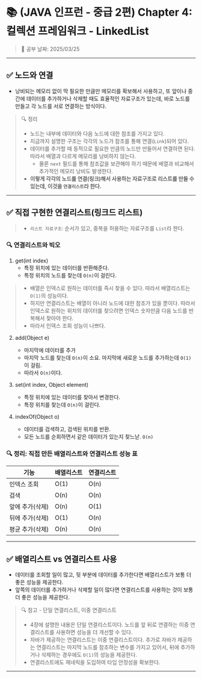 # 📚 (JAVA 인프런 - 중급 2편) Chapter 4: 컬렉션 프레임워크 - LinkedList
> 📌 공부 날짜: 2025/03/25

---

## ✅ 노드와 연결
- 낭비되는 메모리 없이 딱 필요한 만큼만 메모리를 확보해서 사용하고, 또 앞이나 중간에 데이터를 추가하거나 삭제할 때도 효율적인 자료구조가 있는데, 바로 노드를 만들고 각 노드를 서로 연결하는 방식이다.

> 🔍 정리
> - 노드는 내부에 데이터와 다음 노드에 대한 참조를 가지고 있다.
> - 지금까지 설명한 구조는 각각의 노드가 참조를 통해 연결(`Link`)되어 있다.
> - 데이터를 추가할 때 동적으로 필요한 만큼의 노드만 만들어서 연결하면 된다. 따라서 배열과 다르게 메모리를 낭비하지 않는다.
>   - 물론 `next` 필드를 통해 참조값을 보관해야 하기 때문에 배열과 비교해서 추가적인 메모리 낭비도 발생한다.
> - **이렇게 각각의 노드를 연결(링크)해서 사용하는 자료구조로 리스트를 만들 수 있는데, 이것을 `연결리스트`라 한다.**

---

## ✅ 직접 구현한 연결리스트(링크드 리스트)
> - `리스트 자료구조`: 순서가 있고, 중복을 허용하는 자료구조를 `List`라 한다.

### 🔍 연결리스트와 빅오
1. get(int index)
    - 특정 위치에 있는 데이터를 반환해준다.
    - 특정 위치의 노드를 찾는데 `O(n)`이 걸린다.
> - 배열은 인덱스로 원하는 데이터를 즉시 찾을 수 있다. 따라서 배열리스트는 `O(1)`의 성능이다.
> - 하지만 연결리스트는 배열이 아니라 노드에 대한 참조가 있을 뿐이다. 따라서 인덱스로 원하는 위치의 데이터를 찾으려면 인덱스 숫자만큼 다음 노드를 반복해서 찾아야 한다.
> - 따라서 인덱스 조회 성능이 나쁘다.

2. add(Object e) 
    - 마지막에 데이터를 추가
    - 마지막 노드를 찾는데 `O(n)`이 소요. 마지막에 새로운 노드를 추가하는데 `O(1)`이 걸림.
    - 따라서 `O(n)`이다.

3. set(int index, Object element) 
    - 특정 위치에 있는 데이터를 찾아서 변경한다.
    - 특정 위치를 찾는데 `O(n)`이 걸린다.

4. indexOf(Object o) 
    - 데이터를 검색하고, 검색된 위치를 반환.
    - 모든 노드를 순회하면서 같은 데이터가 있는지 찾느낟. `O(n)`

### 🔍 정리: 직접 만든 배열리스트와 연결리스트 성능 표
| 기능        | 배열리스트 | 연결리스트 |
|-----------|-------|-------|
| 인덱스 조회    | O(1)  | O(n)  |
| 검색        | O(n)  | O(n)  |
| 앞에 추가(삭제) | O(n)  | O(1)  |
| 뒤에 추가(삭제) | O(1)  | O(n)  |
| 평균 추가(삭제) | O(n)  | O(n)  |

---

## ✅ 배열리스트 vs 연결리스트 사용
- 데이터를 조회할 일이 많고, 뒷 부분에 데이터를 추가한다면 배열리스트가 보통 더 좋은 성능을 제공한다.
- 앞쪽의 데이터를 추가하거나 삭제할 일이 많다면 연결리스트를 사용하는 것이 보통 더 좋은 성능을 제공한다.

> 🔍 참고 - 단일 연결리스트, 이중 연결리스트
> - 4장에 설명한 내용은 단일 연결리스트이다. 노드를 앞 뒤로 연결하는 이중 연결리스트를 사용하면 성능을 더 개선할 수 있다.
> - 자바가 제공하는 연결리스트는 이중 연결리스트이다. 추가로 자바가 제공하는 연결리스트는 마지막 노드를 참조하는 변수를 가지고 있어서, 뒤에 추가하거나 삭제하는 경우에도 `O(1)`의 성능을 제공한다.
> - 연결리스트에도 제네릭을 도입하여 타입 안정성을 확보한다.

---
